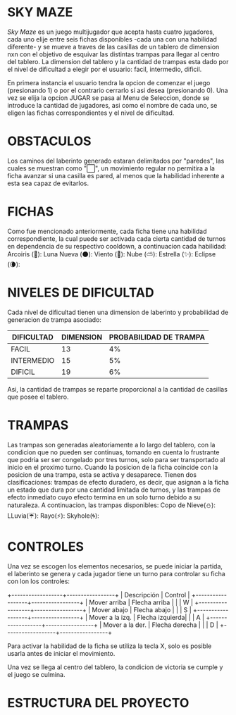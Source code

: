 # SKY MAZE

_Sky Maze_ es un juego multijugador que acepta hasta cuatro jugadores, cada uno elije entre seis fichas disponibles -cada una con una habilidad diferente- y se mueve a traves de las casillas de un tablero de dimension nxn con el objetivo de esquivar las distintas trampas para llegar al centro del tablero. La dimension del tablero y la cantidad de trampas esta dado por el nivel de dificultad a elegir por el usuario: facil, intermedio, dificil.

En primera instancia el usuario tendra la opcion de comenzar el juego (presionando 1) o por el contrario cerrarlo si asi desea (presionando 0). Una vez se elija la opcion JUGAR se pasa al Menu de Seleccion, donde se introduce la cantidad de jugadores, asi como el nombre de cada uno, se eligen las fichas correspondientes y el nivel de dificultad. 

# OBSTACULOS
Los caminos del laberinto generado estaran delimitados por "paredes", las cuales se muestran como "⬜", un movimiento regular no permitira a la ficha avanzar si una casilla es pared, al menos que la habilidad inherente a esta sea capaz de evitarlos.

# FICHAS
Como fue mencionado anteriormente, cada ficha tiene una habilidad correspondiente, la cual puede ser activada cada cierta cantidad de turnos en dependencia de su respectivo cooldown, a continuacion cada habilidad:
Arcoiris (🌈):
Luna Nueva (🌑):
Viento (🍃):
Nube (⛅):
Estrella (✨):
Eclipse (🌘):

# NIVELES DE DIFICULTAD
Cada nivel de dificultad tienen una dimension de laberinto y probabilidad de generacion de trampa asociado:

| DIFICULTAD | DIMENSION | PROBABILIDAD DE TRAMPA |
|------------|-----------|------------------------|
| FACIL      | 13        | 4%                     |
| INTERMEDIO | 15        | 5%                     |
| DIFICIL    | 19        | 6%                     |

Asi, la cantidad de trampas se reparte proporcional a la cantidad de casillas que posee el tablero.

# TRAMPAS
Las trampas son generadas aleatoriamente a lo largo del tablero, con la condicion que no pueden ser continuas, tomando en cuenta lo frustrante que podria ser ser congelado por tres turnos, solo para ser transportado al inicio en el proximo turno. Cuando la posicion de la ficha coincide con la posicion de una trampa, esta se activa y desaparece.
Tienen dos clasificaciones: trampas de efecto duradero, es decir, que asignan a la ficha un estado que dura por una cantidad limitada de turnos, y las trampas de efecto inmediato cuyo efecto termina en un solo turno debido a su naturaleza. A continuacion, las trampas disponibles:
Copo de Nieve(⛄):
LLuvia(☔):
Rayo(⚡):
Skyhole(🌀):

# CONTROLES
Una vez se escogen los elementos necesarios, se puede iniciar la partida, el laberinto se genera y cada jugador tiene un turno para controlar su ficha con lon los controles:

+------------------+-----------------+
|    Descripción   |   Control       |
+------------------+-----------------+
| Mover arriba     | Flecha arriba   |
|                  | W               |
+------------------+-----------------+
| Mover abajo      | Flecha abajo    |
|                  | S               |
+------------------+-----------------+
| Mover a la izq.  | Flecha izquierda|
|                  | A               |
+------------------+-----------------+
| Mover a la der.  | Flecha derecha  |
|                  | D               |
+------------------+-----------------+

Para activar la habilidad de la ficha se utiliza la tecla X, solo es posible usarla antes de iniciar el movimiento.

Una vez se llega al centro del tablero, la condicion de victoria se cumple y el juego se culmina.



# ESTRUCTURA DEL PROYECTO








 
